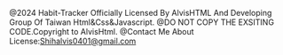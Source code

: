 @2024 Habit-Tracker Officially Licensed By AlvisHTML And Developing Group Of Taiwan Html&Css&Javascript.
@DO NOT COPY THE EXSITING CODE.Copyright to AlvisHtml.
@Contact Me About License:Shihalvis0401@gmail.com
